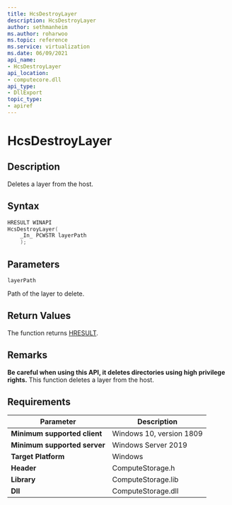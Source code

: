 ```yaml
---
title: HcsDestroyLayer
description: HcsDestroyLayer
author: sethmanheim
ms.author: roharwoo
ms.topic: reference
ms.service: virtualization
ms.date: 06/09/2021
api_name:
- HcsDestroyLayer
api_location:
- computecore.dll
api_type:
- DllExport
topic_type: 
- apiref
---
```

# HcsDestroyLayer

## Description

Deletes a layer from the host.

## Syntax

```cpp
HRESULT WINAPI
HcsDestroyLayer(
    _In_ PCWSTR layerPath
    );
```

## Parameters

`layerPath`

Path of the layer to delete.

## Return Values

The function returns [HRESULT](./HCSHResult.md).

## Remarks

**Be careful when using this API, it deletes directories using high privilege rights.**
This function deletes a layer from the host.

## Requirements

|Parameter|Description|
|---|---|
| **Minimum supported client** | Windows 10, version 1809 |
| **Minimum supported server** | Windows Server 2019 |
| **Target Platform** | Windows |
| **Header** | ComputeStorage.h |
| **Library** | ComputeStorage.lib |
| **Dll** | ComputeStorage.dll |

